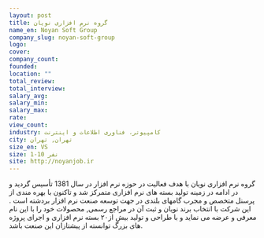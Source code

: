 ```yaml
---
layout: post
title: گروه نرم افزاری نویان
name_en: Noyan Soft Group
company_slug: noyan-soft-group
logo: 
cover: 
company_count:
founded:
location: ""
total_review: 
total_interview: 
salary_avg: 
salary_min: 
salary_max: 
rate: 
view_count: 
industry: کامپیوتر، فناوری اطلاعات و اینترنت
city: تهران, تهران
size_en: VS
size: 1-10 نفر
site: http://noyanjob.ir
---
```


گروه نرم افزاری نویان با هدف فعالیت در حوزه نرم افزار در سال 1381 تأسیس گردید و در ادامه در زمینه تولید بسته های نرم افزاری متمرکز شد و تاکنون با بهره مندی از پرسنل متخصص و مجرب گامهای بلندی در جهت توسعه صنعت نرم افزار بردشته است . این شرکت با انتخاب برند نویان و ثبت آن در مراجع رسمی, محصولات خود را با این نام معرفی و عرضه می نماید و با طراحی و تولید بیش از۲۰ بسته نرم افزاری و اجرای پروژه های بزرگ توانسته از پیشتازان این صنعت باشد.
